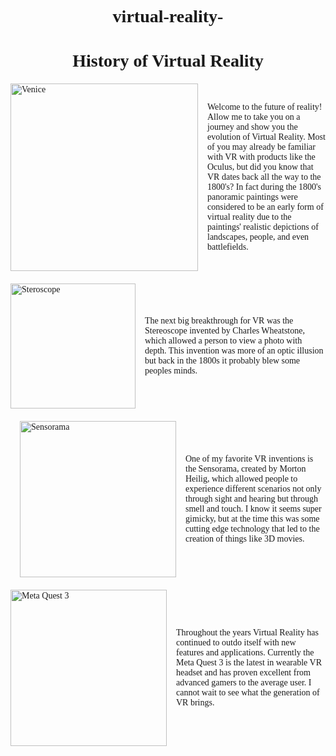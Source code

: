 # virtual-reality-
<!DOCTYPE html>
<html lang="en">
<head>
    <meta charset="UTF-8">
    <meta name="viewport" content="width=device-width, initial-scale=1.0">
    <title>History of Virtual Reality</title>
    <!-- Google Fonts -->
    <link href="https://fonts.googleapis.com/css2?family=Old+Standard+TT&family=Times+New+Roman&display=swap" rel="stylesheet">
    <style>
        body {
            font-family: 'Times New Roman', Times, serif;
        }
        h1 {
            text-align: center;
            font-family: 'Old Standard TT', serif;
            margin-bottom: 20px;
        }
        .content {
            display: flex;
            align-items: center;
            margin-bottom: 20px;
        }
        .content img {
            margin-right: 15px;
        }
        .content.left img {
            float: left;
            margin-right: 15px;
        }
        .content.right img {
            float: right;
            margin-left: 15px;
        }
    </style>
</head>
<body>

<h1>History of Virtual Reality</h1>

<div class="content left">
    <img src="C:\School\ComSci\panoramic pic.jpg" alt="Venice" width="300" height="300">
    <p>Welcome to the future of reality! Allow me to take you on a journey and show you the evolution of Virtual Reality. Most of you may already be familiar with VR with products like the Oculus, but did you know that VR dates back all the way to the 1800's? In fact during the 1800's panoramic paintings were considered to be an early form of virtual reality due to the paintings' realistic depictions of landscapes, people, and even battlefields.</p>
</div>

<div class="content left">
    <img src="C:\School\ComSci\stereoscopic-photo.jpg" alt="Steroscope" width="200" height="200">
    <p>The next big breakthrough for VR was the Stereoscope invented by Charles Wheatstone, which allowed a person to view a photo with depth. This invention was more of an optic illusion but back in the 1800s it probably blew some peoples minds.</p>
</div>

<div class="content right">
    <img src="C:\School\ComSci\sensorama.jpeg" alt="Sensorama" width="250" height="250">
    <p>One of my favorite VR inventions is the Sensorama, created by Morton Heilig, which allowed people to experience different scenarios not only through sight and hearing but through smell and touch. I know it seems super gimicky, but at the time this was some cutting edge technology that led to the creation of things like 3D movies.</p>

</div>

<div class="content left">
    <img src="C:\School\ComSci\meta quest 3.jpeg" alt="Meta Quest 3" width="250" height="250">
    <p>Throughout the years Virtual Reality has continued to outdo itself with new features and applications. Currently the Meta Quest 3 is the latest in wearable VR headset and has proven excellent from advanced gamers to the average user. I cannot wait to see what the generation of VR brings.</p>
</div>
<script src="https://code.jquery.com/jquery-3.5.1.slim.min.js"></script> 
<script src="https://cdn.jsdelivr.net/npm/@popperjs/core@2.5.2/dist/umd/popper.min.js"></script> 
<script src="https://stackpath.bootstrapcdn.com/bootstrap/4.5.2/js/bootstrap.min.js"></script> 
</body>
</html>
